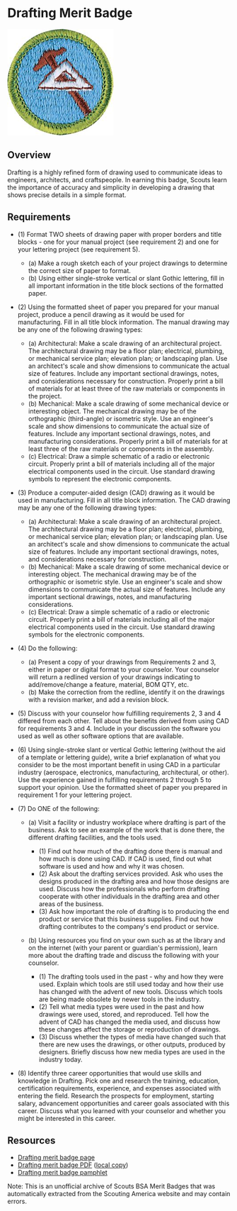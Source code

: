 

# Drafting Merit Badge

![Drafting Merit Badge](images/drafting-merit-badge.jpg)

## Overview



Drafting is a highly refined form of drawing used to communicate ideas to engineers, architects, and craftspeople. In earning this badge, Scouts learn the importance of accuracy and simplicity in developing a drawing that shows precise details in a simple format.

## Requirements

* (1) Format TWO sheets of drawing paper with proper borders and title blocks - one for your manual project (see requirement 2) and one for your lettering project (see requirement 5).
    * (a) Make a rough sketch each of your project drawings to determine the correct size of paper to format.
    * (b) Using either single-stroke vertical or slant Gothic lettering, fill in all important information in the title block sections of the formatted paper.


* (2) Using the formatted sheet of paper you prepared for your manual project, produce a pencil drawing as it would be used for manufacturing. Fill in all title block information. The manual drawing may be any one of the following drawing types:
    * (a) Architectural: Make a scale drawing of an architectural project. The architectural drawing may be a floor plan; electrical, plumbing, or mechanical service plan; elevation plan; or landscaping plan. Use an architect's scale and show dimensions to communicate the actual size of features. Include any important sectional drawings, notes, and considerations necessary for construction. Properly print a bill of materials for at least three of the raw materials or components in the project.
    * (b) Mechanical: Make a scale drawing of some mechanical device or interesting object. The mechanical drawing may be of the orthographic (third-angle) or isometric style. Use an engineer's scale and show dimensions to communicate the actual size of features. Include any important sectional drawings, notes, and manufacturing considerations. Properly print a bill of materials for at least three of the raw materials or components in the assembly.
    * (c) Electrical: Draw a simple schematic of a radio or electronic circuit. Properly print a bill of materials including all of the major electrical components used in the circuit. Use standard drawing symbols to represent the electronic components.


* (3) Produce a computer-aided design (CAD) drawing as it would be used in manufacturing. Fill in all title block information. The CAD drawing may be any one of the following drawing types:
    * (a) Architectural: Make a scale drawing of an architectural project. The architectural drawing may be a floor plan; electrical, plumbing, or mechanical service plan; elevation plan; or landscaping plan. Use an architect's scale and show dimensions to communicate the actual size of features. Include any important sectional drawings, notes, and considerations necessary for construction.
    * (b) Mechanical: Make a scale drawing of some mechanical device or interesting object. The mechanical drawing may be of the orthographic or isometric style. Use an engineer's scale and show dimensions to communicate the actual size of features. Include any important sectional drawings, notes, and manufacturing considerations.
    * (c) Electrical: Draw a simple schematic of a radio or electronic circuit. Properly print a bill of materials including all of the major electrical components used in the circuit. Use standard drawing symbols for the electronic components.


* (4) Do the following:
    * (a) Present a copy of your drawings from Requirements 2 and 3, either in paper or digital format to your counselor. Your counselor will return a redlined version of your drawings indicating to add/remove/change a feature, material, BOM QTY, etc.
    * (b) Make the correction from the redline, identify it on the drawings with a revision marker, and add a revision block.


* (5) Discuss with your counselor how fulfilling requirements 2, 3 and 4 differed from each other. Tell about the benefits derived from using CAD for requirements 3 and 4. Include in your discussion the software you used as well as other software options that are available.
* (6) Using single-stroke slant or vertical Gothic lettering (without the aid of a template or lettering guide), write a brief explanation of what you consider to be the most important benefit in using CAD in a particular industry (aerospace, electronics, manufacturing, architectural, or other). Use the experience gained in fulfilling requirements 2 through 5 to support your opinion. Use the formatted sheet of paper you prepared in requirement 1 for your lettering project.
* (7) Do ONE of the following:
    * (a) Visit a facility or industry workplace where drafting is part of the business. Ask to see an example of the work that is done there, the different drafting facilities, and the tools used.
        * (1) Find out how much of the drafting done there is manual and how much is done using CAD. If CAD is used, find out what software is used and how and why it was chosen.
        * (2) Ask about the drafting services provided. Ask who uses the designs produced in the drafting area and how those designs are used. Discuss how the professionals who perform drafting cooperate with other individuals in the drafting area and other areas of the business.
        * (3) Ask how important the role of drafting is to producing the end product or service that this business supplies. Find out how drafting contributes to the company's end product or service.


    * (b) Using resources you find on your own such as at the library and on the internet (with your parent or guardian's permission), learn more about the drafting trade and discuss the following with your counselor.
        * (1) The drafting tools used in the past - why and how they were used. Explain which tools are still used today and how their use has changed with the advent of new tools. Discuss which tools are being made obsolete by newer tools in the industry.
        * (2) Tell what media types were used in the past and how drawings were used, stored, and reproduced. Tell how the advent of CAD has changed the media used, and discuss how these changes affect the storage or reproduction of drawings.
        * (3) Discuss whether the types of media have changed such that there are new uses the drawings, or other outputs, produced by designers. Briefly discuss how new media types are used in the industry today.




* (8) Identify three career opportunities that would use skills and knowledge in Drafting. Pick one and research the training, education, certification requirements, experience, and expenses associated with entering the field. Research the prospects for employment, starting salary, advancement opportunities and career goals associated with this career. Discuss what you learned with your counselor and whether you might be interested in this career.


## Resources

- [Drafting merit badge page](https://www.scouting.org/merit-badges/drafting/)
- [Drafting merit badge PDF](https://filestore.scouting.org/filestore/Merit_Badge_ReqandRes/Pamphlets/Drafting_2024.pdf) ([local copy](files/drafting-merit-badge.pdf))
- [Drafting merit badge pamphlet](https://www.scoutshop.org/drafting-35885.html)

Note: This is an unofficial archive of Scouts BSA Merit Badges that was automatically extracted from the Scouting America website and may contain errors.